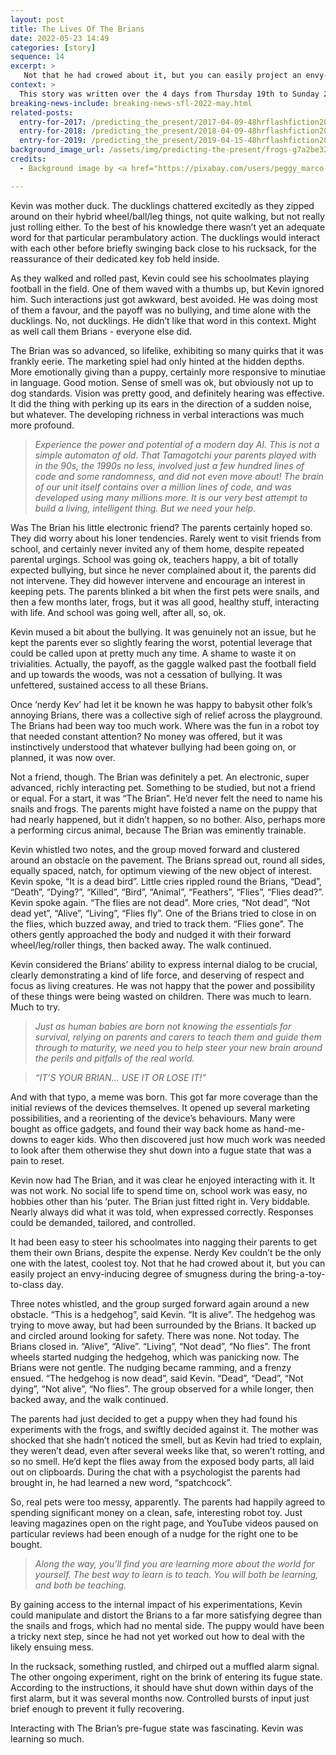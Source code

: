 ```yaml
---
layout: post
title: The Lives Of The Brians
date: 2022-05-23 14:49
categories: [story]
sequence: 14
excerpt: >
   Not that he had crowed about it, but you can easily project an envy-inducing degree of smugness during the bring-a-toy-to-class day.
context: >
  This story was written over the 4 days from Thursday 19th to Sunday 22nd May 2022, for the [@LunaSciFi](https://twitter.com/LunaSciFi) [96hr Hour Flash Fiction May challenge for 2022](https://songsfromluna.wordpress.com/), after a wee pandemic break. The challenge was a 1500 (ish) word story riffing on the phrase, "IT’S YOUR BRAIN… USE IT OR LOSE IT!".
breaking-news-include: breaking-news-sfl-2022-may.html
related-posts:
  entry-for-2017: /predicting_the_present/2017-04-09-48hrflashfiction2017-several-days
  entry-for-2018: /predicting_the_present/2018-04-09-48hrflashfiction2018-type-x-type-y
  entry-for-2019: /predicting_the_present/2019-04-15-48hrflashfiction2019-mechanical-symphony
background_image_url: /assets/img/predicting-the-present/frogs-g7a2be3295_1280.jpg
credits:
  - Background image by <a href="https://pixabay.com/users/peggy_marco-1553824/?utm_source=link-attribution&amp;utm_medium=referral&amp;utm_campaign=image&amp;utm_content=1029189">Peggy und Marco Lachmann-Anke</a> from <a href="https://pixabay.com/?utm_source=link-attribution&amp;utm_medium=referral&amp;utm_campaign=image&amp;utm_content=1029189">Pixabay</a>

---
```

Kevin was mother duck. The ducklings chattered excitedly as they zipped around on their hybrid wheel/ball/leg things, not quite walking, but not really just rolling either. To the best of his knowledge there wasn’t yet an adequate word for that particular perambulatory action. The ducklings would interact with each other before briefly swinging back close to his rucksack, for the reassurance of their dedicated key fob held inside.

As they walked and rolled past, Kevin could see his schoolmates playing football in the field. One of them waved with a thumbs up, but Kevin ignored him. Such interactions just got awkward, best avoided. He was doing most of them a favour, and the payoff was no bullying, and time alone with the ducklings. No, not ducklings. He didn’t like that word in this context. Might as well call them Brians - everyone else did.

The Brian was so advanced, so lifelike, exhibiting so many quirks that it was frankly eerie. The marketing spiel had only hinted at the hidden depths. More emotionally giving than a puppy, certainly more responsive to minutiae in language. Good motion. Sense of smell was ok, but obviously not up to dog standards. Vision was pretty good, and definitely hearing was effective. It did the thing with perking up its ears in the direction of a sudden noise, but whatever. The developing richness in verbal interactions was much more profound. 

> *Experience the power and potential of a modern day AI. This is not a simple automaton of old. That Tamagotchi your parents played with in the 90s, the 1990s no less, involved just a few hundred lines of code and some randomness, and did not even move about! The brain of our unit itself contains over a million lines of code, and was developed using many millions more. It is our very best attempt to build a living, intelligent thing. But we need your help.*

Was The Brian his little electronic friend? The parents certainly hoped so. They did worry about his loner tendencies. Rarely went to visit friends from school, and certainly never invited any of them home, despite repeated parental urgings. School was going ok, teachers happy, a bit of totally expected bullying, but since he never complained about it, the parents did not intervene. They did however intervene and encourage an interest in keeping pets. The parents blinked a bit when the first pets were snails, and then a few months later, frogs, but it was all good, healthy stuff, interacting with life. And school was going well, after all, so, ok. 

Kevin mused a bit about the bullying. It was genuinely not an issue, but he kept the parents ever so slightly fearing the worst, potential leverage that could be called upon at pretty much any time. A shame to waste it on trivialities. Actually, the payoff, as the gaggle walked past the football field and up towards the woods, was not a cessation of bullying. It was unfettered, sustained access to all these Brians. 

Once ‘nerdy Kev’ had let it be known he was happy to babysit other folk’s annoying Brians, there was a collective sigh of relief across the playground. The Brians had been way too much work. Where was the fun in a robot toy that needed constant attention? No money was offered, but it was instinctively understood that whatever bullying had been going on, or planned, it was now over.

Not a friend, though. The Brian was definitely a pet. An electronic, super advanced, richly interacting pet. Something to be studied, but not a friend or equal. For a start, it was “The Brian”. He’d never felt the need to name his snails and frogs. The parents might have foisted a name on the puppy that had nearly happened, but it didn’t happen, so no bother. Also, perhaps more a performing circus animal, because The Brian was eminently trainable. 

Kevin whistled two notes, and the group moved forward and clustered around an obstacle on the pavement. The Brians spread out, round all sides, equally spaced, natch, for optimum viewing of the new object of interest. Kevin spoke, “It is a dead bird”. Little cries rippled round the Brians, “Dead”, “Death”, “Dying?”, “Killed”, “Bird”, “Animal”, “Feathers”, “Flies”, “Flies dead?”. Kevin spoke again. “The flies are not dead”. More cries, “Not dead”, “Not dead yet”, “Alive”, “Living”, “Flies fly”. One of the Brians tried to close in on the flies, which buzzed away, and tried to track them. “Flies gone”. The others gently approached the body and nudged it with their forward wheel/leg/roller things, then backed away. The walk continued.

Kevin considered the Brians’ ability to express internal dialog to be crucial, clearly demonstrating a kind of life force, and deserving of respect and focus as living creatures. He was not happy that the power and possibility of these things were being wasted on children. There was much to learn. Much to try.

> *Just as human babies are born not knowing the essentials for survival, relying on parents and carers to teach them and guide them through to maturity, we need you to help steer your new brain around the perils and pitfalls of the real world.*

> *“IT’S YOUR BRIAN… USE IT OR LOSE IT!”*

And with that typo, a meme was born. This got far more coverage than the initial reviews of the devices themselves. It opened up several marketing possibilities, and a reorienting of the device’s behaviours. Many were bought as office gadgets, and found their way back home as hand-me-downs to eager kids. Who then discovered just how much work was needed to look after them otherwise they shut down into a fugue state that was a pain to reset.

Kevin now had The Brian, and it was clear he enjoyed interacting with it. It was not work. No social life to spend time on, school work was easy, no hobbies other than his ‘puter. The Brian just fitted right in. Very biddable. Nearly always did what it was told, when expressed correctly. Responses could be demanded, tailored, and controlled. 

It had been easy to steer his schoolmates into nagging their parents to get them their own Brians, despite the expense. Nerdy Kev couldn’t be the only one with the latest, coolest toy. Not that he had crowed about it, but you can easily project an envy-inducing degree of smugness during the bring-a-toy-to-class day.

Three notes whistled, and the group surged forward again around a new obstacle. “This is a hedgehog”, said Kevin. “It is alive”. The hedgehog was trying to move away, but had been surrounded by the Brians. It backed up and circled around looking for safety. There was none. Not today. The Brians closed in. “Alive”, “Alive”. “Living”, “Not dead”, “No flies”. The front wheels started nudging the hedgehog, which was panicking now. The Brians were not gentle. The nudging became ramming, and a frenzy ensued. “The hedgehog is now dead”, said Kevin. “Dead”, “Dead”, “Not dying”, “Not alive”, “No flies”. The group observed for a while longer, then backed away, and the walk continued. 

The parents had just decided to get a puppy when they had found his experiments with the frogs, and swiftly decided against it. The mother was shocked that she hadn’t noticed the smell, but as Kevin had tried to explain, they weren’t dead, even after several weeks like that, so weren’t rotting, and so no smell. He’d kept the flies away from the exposed body parts, all laid out on clipboards. During the chat with a psychologist the parents had brought in, he had learned a new word, “spatchcock”. 

So, real pets were too messy, apparently. The parents had happily agreed to spending significant money on a clean, safe, interesting robot toy. Just leaving magazines open on the right page, and YouTube videos paused on particular reviews had been enough of a nudge for the right one to be bought.

> *Along the way, you’ll find you are learning more about the world for yourself. The best way to learn is to teach. You will both be learning, and both be teaching.*

By gaining access to the internal impact of his experimentations, Kevin could manipulate and distort the Brians to a far more satisfying degree than the snails and frogs, which had no mental side. The puppy would have been a tricky next step, since he had not yet worked out how to deal with the likely ensuing mess.

In the rucksack, something rustled, and chirped out a muffled alarm signal. The other ongoing experiment, right on the brink of entering its fugue state. According to the instructions, it should have shut down within days of the first alarm, but it was several months now. Controlled bursts of input just brief enough to prevent it fully recovering. 

Interacting with The Brian’s pre-fugue state was fascinating. Kevin was learning so much.
